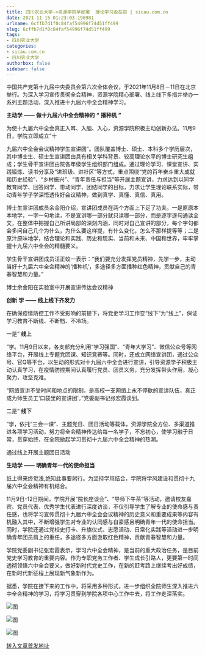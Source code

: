 ```yaml
---
title: 四川农业大学->资源学院早部署  理论学习走在前 | sicau.com.cn
date: 2021-11-15 01:23:03.196981
urlname: 6cffb7d1f0c84faf54996f74d51ff499
slug: 6cffb7d1f0c84faf54996f74d51ff499
tags: 
- 四川农业大学
categories:
- sicau.com.cn
- 四川农业大学
authorbox: false
sidebar: false
---
```

中国共产党第十九届中央委员会第六次全体会议，于2021年11月8日－11日在北京举行。为深入学习宣传贯彻全会精神，资源学院精心部署、线上线下多措并举办一系列主题活动，深入推进十九届六中全会精神学习。

**主动学** **——** **做十九届六中全会精神的** **“** **播种机** **”**

为使十九届六中全会真正入耳、入脑、入心，资源学院积极主动创新办法。11月9日，学院立即成立“十
<!--more-->
九届六中全会会议精神学生宣讲团”。团队覆盖博士、硕士、本科多个学历层次，其中博士生、硕士生宣讲团由具有相关学科背景、较高理论水平的博士研究生组成；学生骨干宣讲团由院各年级学生组织部门组成。通过理论学习、课堂宣讲、实践锻炼、读书分享及“进班级、进社区”等方式，重点围绕“党的百年奋斗重大成就和历史经验”、“乡村振兴”、“青年责任与担当”等开展主题宣讲，力求达到以同学教育同学、回答同学、带动同学、团结同学的目标，力求让学生理论联系实际，带动青年学子学深悟透传好会议精神，做到真学、真懂、真信、真用。

博士生宣讲团成员余金阳介绍，宣讲团成员在两个方面上下足了功夫。一是原原本本地学，一字一句地读，不是宣讲哪一部分就只读哪一部分，而是逐字逐句通读全文，在整体中把握自己所讲局部的深刻内涵，同时对自己宣讲的部分，每个字句都会多问自己几个为什么，为什么要这样提，有什么变化，怎么不那样提等等；二是原汁原味地学，结合理论和实践、历史和现实、当前和未来、中国和世界，牢牢掌握十九届六中全会的精髓要义。

学生骨干宣讲团成员汪正蛟一表示：“我们要充分发挥党员精神，先学一步，主动当好十九届六中全会精神的‘播种机’，多途径多方面播种红色精神，贡献自己的青春智慧和力量。”

博士余金阳在实验室中开展宣讲传达会议精神

**创新** **学** **——** **线上线下齐发力**

在确保疫情防控工作不受影响的前提下，将党史学习工作变“线下”为“线上”，保证学习教育不断线、不断档、不冷场。

一是“ **线上**

”学。11月9日以来，各支部充分利用“学习强国”、“青年大学习”、微信公众号等网络平台，开展线上专题党团课、知识竞赛等。同时，还成立网络宣讲团，通过公众号、官Q等平台，以生动的形式对十九届六中全会进行宣讲，引导资源学子积极主动认真学习，在疫情防控期间认真履行党员、团员义务，充分发挥带头作用，凝心聚力，攻坚克难。

“网络宣讲不受时间和地点的限制，是高校一支网络上永不停歇的宣讲队伍，真正成为师生员工‘口袋里的宣讲团’。”党委副书记张宏霞谈到。

二是“ **线下**

”学，依托“三会一课”、主题党日、团日活动等载体，资源学院全方位、多渠道推进各项学习活动，努力将全会精神传达给每一名学子，不忘初心，使学习融于日常，贯穿始终，在全院掀起学习贯彻十九届六中全会精神的热潮。

通过线上开展主题团日活动

**生动学** **——** **明确青年一代的使命担当**

纸上得来终觉浅,绝知此事要躬行。为坚持学用结合，学院将学风建设和贯彻十九届六中全会精神有机结合。

11月9日-12日期间，学院开展“院长座谈会”、“导师下午茶”等活动，邀请校友嘉宾、党员代表、优秀学生代表进行深度访谈，不仅引导学生了解专业的使命感与责任感，也将学习宣传贯彻十九届六中全会会议精神的历史意义和重要成果等内容有机融入其中，不断增强学生对专业的认同感与自豪感且明确青年一代的使命担当。同时，学院还通过党校史打卡、升旗仪式、志愿活动、日常化实践等活动进一步明确青年团员肩上的重任，多途径多方面汲取红色精神，贡献青春智慧和力量。

学院党委副书记张宏霞表示，学习六中全会精神，是当前的重大政治任务，是目前党史学习教育的重要内容。作为专职党务工作者、学生成长引路人，更要第一时间透彻领悟六中全会要义，做好新时代党史工作，在新的赶考路上继续考出好成绩，在新时代新征程上展现新气象新作为。

据悉，学院在接下来的工作中，将采用多种形式，进一步组织全院师生深入推进六中全会精神的学习，将学习贯穿到学院各项中心工作中去，将工作走深落实。

![图](https://news.sicau.edu.cn/__local/0/12/A0/11BA88B6E6F3418FC5B4B3A0FE9_46C8920C_1715FC.png)

![图](https://news.sicau.edu.cn/__local/C/30/87/FA9821268B3250EAAA3D860EED0_4DA0E6EC_F0143.png)

![图](https://news.sicau.edu.cn/__local/7/36/B4/F4B95E17E6D8AA9EDC0C955FAAF_C55BF70A_105277.png)

[转入文章首发地址](https://news.sicau.edu.cn/info/1078/65434.htm)